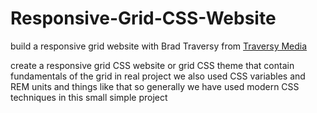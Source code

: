 # Responsive-Grid-CSS-Website
build a responsive grid website with Brad Traversy from [Traversy Media](https://www.youtube.com/watch?v=moBhzSC455o)

create a responsive grid CSS website or grid CSS theme that contain fundamentals of the grid in real project
we also used CSS variables and REM units and things like that
so generally we have used modern CSS techniques in this small simple project
